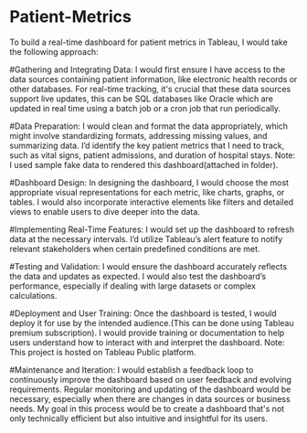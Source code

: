 # Patient-Metrics

To build a real-time dashboard for patient metrics in Tableau, I would take the following approach:

#Gathering and Integrating Data:
I would first ensure I have access to the data sources containing patient information, like electronic health records or other databases.
For real-time tracking, it's crucial that these data sources support live updates, this can be SQL databases like Oracle which are updated in real time using a batch job or a cron job that run periodically.

#Data Preparation:
I would clean and format the data appropriately, which might involve standardizing formats, addressing missing values, and summarizing data.
I’d identify the key patient metrics that I need to track, such as vital signs, patient admissions, and duration of hospital stays.
Note: I used sample fake data to rendered this dashboard(attached in folder).

#Dashboard Design:
In designing the dashboard, I would choose the most appropriate visual representations for each metric, like charts, graphs, or tables.
I would also incorporate interactive elements like filters and detailed views to enable users to dive deeper into the data.

#Implementing Real-Time Features:
I would set up the dashboard to refresh data at the necessary intervals. I’d utilize Tableau’s alert feature to notify relevant stakeholders when certain predefined conditions are met.

#Testing and Validation:
I would ensure the dashboard accurately reflects the data and updates as expected.
I would also test the dashboard’s performance, especially if dealing with large datasets or complex calculations.

#Deployment and User Training:
Once the dashboard is tested, I would deploy it for use by the intended audience.(This can be done using Tableau premium subscription).
I would provide training or documentation to help users understand how to interact with and interpret the dashboard.
Note: This project is hosted on Tableau Public platform.

#Maintenance and Iteration:
I would establish a feedback loop to continuously improve the dashboard based on user feedback and evolving requirements.
Regular monitoring and updating of the dashboard would be necessary, especially when there are changes in data sources or business needs.
My goal in this process would be to create a dashboard that's not only technically efficient but also intuitive and insightful for its users.
